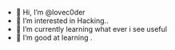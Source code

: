- 👋 Hi, I’m @lovec0der
- 👀 I’m interested in Hacking..
- 🌱 I’m currently learning what ever i see useful
- 💞️ I’m good at learning .

<!---
lovec0der/lovec0der is a ✨ special ✨ repository because its `README.md` (this file) appears on your GitHub profile.
You can click the Preview link to take a look at your changes.
--->
